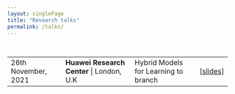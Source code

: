 ```yaml
---
layout: singlePage
title: "Research talks"
permalink: /talks/
---
```


<br>

<table class="table table-hover">
  <tr>
    <td class='col-md-3'>26th November, 2021</td>
    <td>
      <strong>Huawei Research Center</strong> | London, U.K
    </td>
    <td>
      Hybrid Models for Learning to branch
    </td>
    <td>
      [<a href="data/talks/huawei-l2b.pdf" target="_blank">slides</a>]
    </td>
  </tr>
</table>
